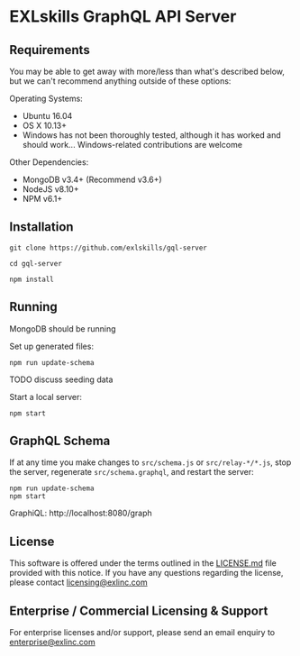 # EXLskills GraphQL API Server

## Requirements

You may be able to get away with more/less than what's described below, but we can't recommend anything outside of these options:

Operating Systems:

- Ubuntu 16.04
- OS X 10.13+
- Windows has not been thoroughly tested, although it has worked and should work... Windows-related contributions are welcome

Other Dependencies:

- MongoDB v3.4+ (Recommend v3.6+)
- NodeJS v8.10+
- NPM v6.1+

## Installation

```
git clone https://github.com/exlskills/gql-server

cd gql-server

npm install
```

## Running

MongoDB should be running

Set up generated files:

```
npm run update-schema
```

TODO discuss seeding data

Start a local server:

```
npm start
```

## GraphQL Schema

If at any time you make changes to `src/schema.js` or `src/relay-*/*.js`, stop the server,
regenerate `src/schema.graphql`, and restart the server:

```
npm run update-schema
npm start
```

GraphiQL: http://localhost:8080/graph

## License

This software is offered under the terms outlined in the [LICENSE.md](LICENSE.md) file provided with this notice. If you have any questions regarding the license, please contact [licensing@exlinc.com](mailto:licensing@exlinc.com)

## Enterprise / Commercial Licensing & Support

For enterprise licenses and/or support, please send an email enquiry to [enterprise@exlinc.com](mailto:enterprise@exlinc.com)
